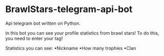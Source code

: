 # BrawlStars-telegram-api-bot
Api telegram bot written on Python.

In this bot you can see your profile statistics from brawl stars! To do this, you need to enter your tag!

Statistics you can see:
•Nickname 
•How many trophies 
•Clan
